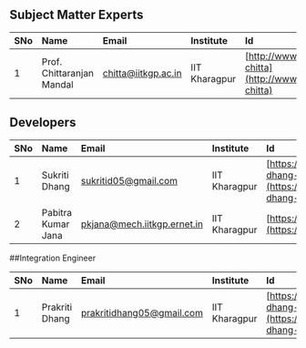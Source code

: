 ## Subject Matter Experts

**SNo** | **Name** |  **Email** | **Institute**| **Id**
:--|:--|:--|:--|:--|
1 | Prof. Chittaranjan Mandal | chitta@iitkgp.ac.in | IIT Kharagpur | [http://www.iitkgp.ac.in/department/CS/faculty/cs-chitta](http://www.iitkgp.ac.in/department/CS/faculty/cs-chitta) |



## Developers


**SNo** | **Name** |  **Email** | **Institute** | **Id**
:--|:--|:--|:--|:--|
1 | Sukriti Dhang | sukritid05@gmail.com | IIT Kharagpur | [https://in.linkedin.com/in/sukriti-dhang-0a244612b](https://in.linkedin.com/in/sukriti-dhang-0a244612b) |
2 | Pabitra Kumar Jana | pkjana@mech.iitkgp.ernet.in |  IIT Kharagpur |[https://in.linkedin.com/in/pkjana](https://in.linkedin.com/in/pkjana) |

##Integration Engineer

**SNo** | **Name** |  **Email** | **Institute** | **Id**
:--|:--|:--|:--|:--|
1 | Prakriti Dhang | prakritidhang05@gmail.com |  IIT Kharagpur | [https://in.linkedin.com/in/prakriti-dhang-01600913b](https://in.linkedin.com/in/prakriti-dhang-01600913b)|